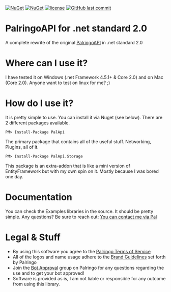 [![NuGet](https://img.shields.io/nuget/dt/PalApi.svg?style=for-the-badge)](https://www.nuget.org/packages/PalApi/)
[![NuGet](https://img.shields.io/nuget/v/PalApi.svg?style=for-the-badge)](https://www.nuget.org/packages/PalApi/)
[![license](https://img.shields.io/github/license/calico-crusade/palringo-api-std.svg?style=for-the-badge)](https://github.com/calico-crusade/palringo-api-std/blob/master/LICENSE)
[![GitHub last commit](https://img.shields.io/github/last-commit/calico-crusade/palringo-api-std.svg?style=for-the-badge)](https://github.com/calico-crusade/palringo-api-std/commits/master)

# PalringoAPI for .net standard 2.0
A complete rewrite of the original [PalringoAPI](https://github.com/calico-crusade/PalringoApi) in .net standard 2.0

# Where can I use it?
I have tested it on Windows (.net Framework 4.5.1+ & Core 2.0) and on Mac (Core 2.0). Anyone want to test on linux for me? ;)

# How do I use it?
It is pretty simple to use. You can install it via Nuget (see below). There are 2 different packages available.

```
PM> Install-Package PalApi
```
The primary package that contains all of the useful stuff. Networking, Plugins, all of it. 

```
PM> Install-Package PalApi.Storage
```
This package is an extra-addon that is like a mini version of EntityFramework but with my own spin on it. Mostly because I was bored one day.

# Documentation
You can check the Examples libraries in the source. It should be pretty simple. Any questions? Be sure to reach out: [You can contact me via Pal](http://chat.palringo.com/u/43681734)

# Legal & Stuff
* By using this software you agree to the [Palringo Terms of Service](https://palringo.com/en/us/terms-and-conditions)
* All of the logos and name usage adhere to the [Brand Guidelines](https://www.palringo.com/en/gb/brand-guidelines) set forth by Palringo
* Join the [Bot Approval](https://chat.palringo.com/bot+approval) group on Palringo for any questions regarding the use and to get your bot approved!
* Software is provided as is, I am not liable or responsible for any outcome from using this library.
